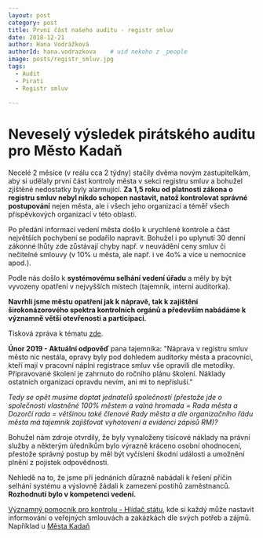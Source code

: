 ```yaml
---
layout: post
category: post
title: První část našeho auditu - registr smluv
date: 2018-12-21
author: Hana Vodrážková
authorId: hana.vodrazkova    # uid nekoho z _people
image: posts/registr_smluv.jpg
tags:
  - Audit
  - Pirati
  - Registr smluv
  
---
```



Neveselý výsledek pirátského auditu pro Město Kadaň
===

Necelé 2 měsíce (v reálu cca 2 týdny) stačily dvěma novým zastupitelkám, aby si udělaly první část kontroly města v sekci registru smluv a bohužel zjištěné nedostatky byly alarmující. 
**Za 1,5 roku od platnosti zákona o registru smluv nebyl nikdo schopen nastavit, natož kontrolovat správné postupování** nejen města, ale i všech jeho organizací a téměř všech příspěvkových organizací v této oblasti. 

Po předání informací vedení města došlo k urychlené kontrole a část největších pochybení se podařilo napravit. Bohužel i po uplynutí 30 denní zákonné lhůty zde zůstávají chyby např. v neuvádění ceny smluv či nečitelné smlouvy (v 10% u města, ale např. i ve 4o% a více u nemocnice apod.).

Podle nás došlo k **systémovému selhání vedení úřadu** a měly by být vyvozeny opatření v nejvyšších místech (tajemník, interní auditorka). 

**Navrhli jsme městu opatření jak k nápravě, tak k zajištění širokonázorového spektra kontrolních orgánů a především nabádáme k významně větší otevřenosti a participaci.**

Tisková zpráva k tématu [zde](https://drive.google.com/file/d/1fziUBWenm9A4sraBOmjfjc8duky9DEut/view?usp=sharing).

**Únor 2019 - Aktuální odpověď** pana tajemníka: "Náprava v registru smluv město nic nestála, opravy byly pod dohledem auditorky města a pracovníci, kteří mají v pracovní náplni registrace smluv vše opravili dle metodiky. Připravované školení je zahrnuto do ročního plánu školení. 
Náklady ostatních organizací opravdu nevím, ani mi to nepřísluší." 

*Tedy se opět musíme doptat jednatelů společností (přestože jde o společnosti vlastněné 100% městem a valná hromada = Rada města a Dozorčí rada = většinou také členové Rady města a dle organizačního řádu města má tajemník zajišťovat vyhotovení a evidenci zápisů RM)?*

Bohužel nám zdroje otvrdily, že byly vynaloženy tisícové náklady na právní služby a některým úředníkům bylo výrazně kráceno osobní ohodnocení, přestože správný postup by měl být vyčíslení škodní události a umožnění plnění z pojistek odpovědnosti.

Nehledě na to, že jsme při jednáních důrazně nabádali k řešení příčin selhání systému a výslovně žádali k zamezení postihů zaměstnanců.
**Rozhodnutí bylo v kompetenci vedení.**  

[Významný pomocník pro kontrolu - Hlídač státu](https://www.hlidacstatu.cz), kde si každý může nastavit informování o veřejných smlouvách a zakázkách dle svých potřeb a zájmů. Například u [Města Kadaň](https://www.hlidacstatu.cz/hledatsmlouvy?Q=ico%3A00261912%20chyby%3Avazne&order=7)


